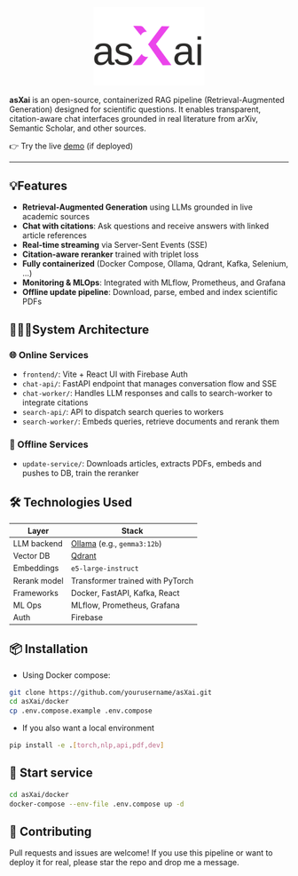 <div align="center">
  <img src="./src/frontend/public/asXai_logo_black.svg" alt="asXai Logo" width="200" />
</div>

**asXai** is an open-source, containerized RAG pipeline (Retrieval-Augmented Generation) designed for scientific questions. It enables transparent, citation-aware chat interfaces grounded in real literature from arXiv, Semantic Scholar, and other sources.

👉 Try the live [demo](https://goose-beloved-kit.ngrok-free.app) (if deployed)

---

## 💡Features

- **Retrieval-Augmented Generation** using LLMs grounded in live academic sources
- **Chat with citations**: Ask questions and receive answers with linked article references
- **Real-time streaming** via Server-Sent Events (SSE)
- **Citation-aware reranker** trained with triplet loss
- **Fully containerized** (Docker Compose, Ollama, Qdrant, Kafka, Selenium, ...)
- **Monitoring & MLOps**: Integrated with MLflow, Prometheus, and Grafana
- **Offline update pipeline**: Download, parse, embed and index scientific PDFs


## 👷🏻‍♀️System Architecture

### 🌐 Online Services

- `frontend/`: Vite + React UI with Firebase Auth
- `chat-api/`: FastAPI endpoint that manages conversation flow and SSE
- `chat-worker/`: Handles LLM responses and calls to search-worker to integrate citations
- `search-api/`: API to dispatch search queries to workers
- `search-worker/`: Embeds queries, retrieve documents and rerank them

### 🦖 Offline Services

- `update-service/`: Downloads articles, extracts PDFs, embeds and pushes to DB, train the reranker


## 🛠️ Technologies Used

| Layer         | Stack                                                   |
|---------------|---------------------------------------------------------|
| LLM backend   | [Ollama](https://ollama.com/) (e.g., `gemma3:12b`)       |
| Vector DB     | [Qdrant](https://qdrant.tech/)                          |
| Embeddings    | `e5-large-instruct`                                     |
| Rerank model  | Transformer trained with PyTorch                        |
| Frameworks    | Docker, FastAPI, Kafka, React                           |
| ML Ops        | MLflow, Prometheus, Grafana                             |
| Auth          | Firebase                                                |


## 📦 Installation

- Using Docker compose:
```bash
git clone https://github.com/yourusername/asXai.git
cd asXai/docker
cp .env.compose.example .env.compose
```
- If you also want a local environment
```bash
pip install -e .[torch,nlp,api,pdf,dev]
```


## 🚀 Start service

```bash
cd asXai/docker
docker-compose --env-file .env.compose up -d
```

## 🤝 Contributing
Pull requests and issues are welcome!
If you use this pipeline or want to deploy it for real, please star the repo and drop me a message.
